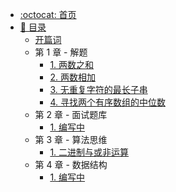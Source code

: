 * [:octocat: 首页](/README)
* [:bookmark: 目录](#)
    * [开篇词](#)
    * 第 1 章 - 解题
        * [1. 两数之和](/notes/解题/两数之和.md)
        * [2. 两数相加](#)
        * [3. 无重复字符的最长子串](#)
        * [4. 寻找两个有序数组的中位数](#)   
    * 第 2 章 - 面试题库
        * [1. 编写中](#)       
    * 第 3 章 - 算法思维
        * [1. 二进制与或非运算](#)
    * 第 4 章 - 数据结构
        * [1. 编写中](#)     